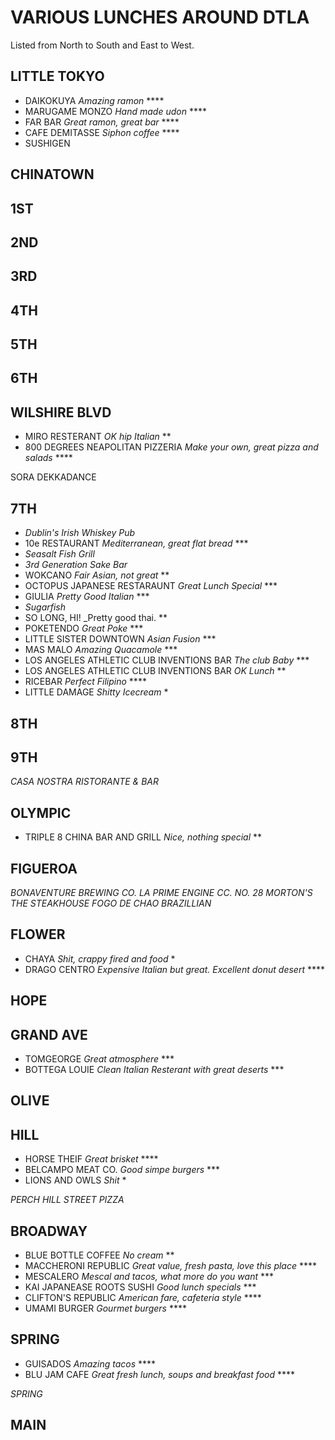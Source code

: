 # VARIOUS LUNCHES AROUND DTLA

Listed from North to South and East to West.

## LITTLE TOKYO

* DAIKOKUYA _Amazing ramon_ ****
* MARUGAME MONZO _Hand made udon_ ****
* FAR BAR _Great ramon, great bar_ ****
* CAFE DEMITASSE _Siphon coffee_ ****
* SUSHIGEN

## CHINATOWN

## 1ST

## 2ND

## 3RD

## 4TH

## 5TH

## 6TH

## WILSHIRE BLVD

* MIRO RESTERANT _OK hip Italian_ **
* 800 DEGREES NEAPOLITAN PIZZERIA _Make your own, great pizza and salads_ ****

SORA
DEKKADANCE

## 7TH

* _Dublin's Irish Whiskey Pub_
* 10e RESTAURANT _Mediterranean, great flat bread_ ***
* _Seasalt Fish Grill_
* _3rd Generation Sake Bar_
* WOKCANO _Fair Asian, not great_ **
* OCTOPUS JAPANESE RESTARAUNT _Great Lunch Special_ ***
* GIULIA _Pretty Good Italian_ ***
* _Sugarfish_
* SO LONG, HI! _Pretty good thai. **
* POKETENDO _Great Poke_ ***
* LITTLE SISTER DOWNTOWN _Asian Fusion_ ***
* MAS MALO _Amazing Quacamole_ ***
* LOS ANGELES ATHLETIC CLUB INVENTIONS BAR _The club Baby_ ***
* LOS ANGELES ATHLETIC CLUB INVENTIONS BAR _OK Lunch_ **
* RICEBAR _Perfect Filipino_ ****
* LITTLE DAMAGE _Shitty Icecream_ *

## 8TH

## 9TH

_CASA NOSTRA RISTORANTE & BAR_

## OLYMPIC

* TRIPLE 8 CHINA BAR AND GRILL _Nice, nothing special_ **

## FIGUEROA

_BONAVENTURE BREWING CO._
_LA PRIME_
_ENGINE CC. NO. 28_
_MORTON'S THE STEAKHOUSE_
_FOGO DE CHAO BRAZILLIAN_

## FLOWER

* CHAYA _Shit, crappy fired and food_ *
* DRAGO CENTRO _Expensive Italian but great.  Excellent donut desert_ ****


## HOPE

## GRAND AVE

* TOMGEORGE _Great atmosphere_ ***
* BOTTEGA LOUIE _Clean Italian Resterant with great deserts_ ***

## OLIVE

## HILL

* HORSE THEIF _Great brisket_ ****
* BELCAMPO MEAT CO. _Good simpe burgers_ ***
* LIONS AND OWLS _Shit_ *

_PERCH_
_HILL STREET PIZZA_

## BROADWAY

* BLUE BOTTLE COFFEE _No cream_ **
* MACCHERONI REPUBLIC _Great value, fresh pasta, love this place_ ****
* MESCALERO _Mescal and tacos, what more do you want_ ***
* KAI JAPANEASE ROOTS SUSHI _Good lunch specials_ ***
* CLIFTON'S REPUBLIC _American fare, cafeteria style_ ****
* UMAMI BURGER _Gourmet burgers_ ****

## SPRING

* GUISADOS _Amazing tacos_ ****
* BLU JAM CAFE _Great fresh lunch, soups and breakfast food_ ****

_SPRING_

## MAIN

